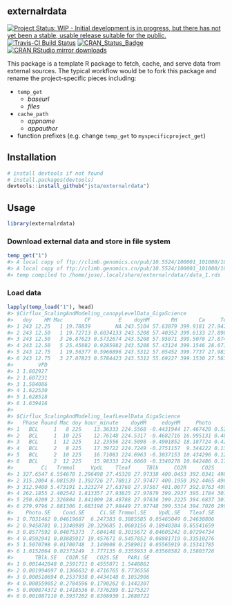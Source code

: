 
<!-- README.md is generated from README.Rmd. Please edit that file -->
externalrdata
-------------

[![Project Status: WIP - Initial development is in progress, but there has not yet been a stable, usable release suitable for the public.](http://www.repostatus.org/badges/latest/wip.svg)](http://www.repostatus.org/#wip) [![Travis-CI Build Status](https://travis-ci.org/jsta/externalrdata.svg?branch=master)](https://travis-ci.org/jsta/externalrdata) [![CRAN\_Status\_Badge](http://www.r-pkg.org/badges/version/externalrdata)](https://cran.r-project.org/package=externalrdata) [![CRAN RStudio mirror downloads](http://cranlogs.r-pkg.org/badges/externalrdata)](https://cran.r-project.org/package=externalrdata)

This package is a template R package to fetch, cache, and serve data from external sources. The typical workflow would be to fork this package and rename the project-specific pieces including:

-   `temp_get`
    -   *baseurl*
    -   *files*
-   `cache_path`
    -   *appname*
    -   *appauthor*
-   function prefixes (e.g. change `temp_get` to `myspecificproject_get`)

Installation
------------

``` r
# install devtools if not found
# install.packages(devtools)
devtools::install_github("jsta/externalrdata")
```

Usage
-----

``` r
library(externalrdata)
```

### Download external data and store in file system

``` r
temp_get("1")
#> A local copy of ftp://climb.genomics.cn/pub/10.5524/100001_101000/100244/Cirflux_ScalingAndModeling_canopyLevelData_GigaScience.csv already exists on disk
#> A local copy of ftp://climb.genomics.cn/pub/10.5524/100001_101000/100244/Cirflux_ScalingAndModeling_leafLevelData_GigaScience.csv already exists on disk
#> temp compiled to /home/jose/.local/share/externalrdata//data_1.rds
```

### Load data

``` r
lapply(temp_load("1"), head)
#> $Cirflux_ScalingAndModeling_canopyLevelData_GigaScience
#>   doy    HM Mac       CF         E    doyHM       RH       Ca     Temp
#> 1 243 12.25   1 19.78839        NA 243.5104 57.63879 399.9181 27.94726
#> 2 243 12.50   1 19.72713 0.6034133 243.5208 57.40352 399.6133 27.89828
#> 3 243 12.50   3 26.87623 0.5732674 243.5208 57.95871 399.5078 27.87452
#> 4 243 12.50   5 25.45082 0.9285982 243.5208 57.43124 399.1546 28.07193
#> 5 243 12.75   1 19.56377 0.5966896 243.5312 57.05452 399.7737 27.98397
#> 6 243 12.75   3 27.07823 0.5784423 243.5312 55.69227 399.1530 27.56341
#>        VPD
#> 1 1.602927
#> 2 1.607231
#> 3 1.584086
#> 4 1.622530
#> 5 1.628518
#> 6 1.639416
#> 
#> $Cirflux_ScalingAndModeling_leafLevelData_GigaScience
#>   Phase Round Mac doy hour_minute    doyHM     edoyHM     Photo      Cond
#> 1   BCL     1   8 225    13.36333 224.5568 -0.4431944 17.467428 0.5245078
#> 2   BCL     1  10 225    12.76148 224.5317 -0.4682716 16.995131 0.4855805
#> 3   BCL     1  12 225    12.23556 224.5098 -0.4901852 18.187724 0.4249060
#> 4   BCL     2   8 225    17.39722 224.7249 -0.2751157  9.344222 0.1351165
#> 5   BCL     2  10 225    16.71083 224.6963 -0.3037153 10.434296 0.1255458
#> 6   BCL     2  12 225    15.98333 224.6660 -0.3340278 10.942486 0.1708158
#>         Ci   Trmmol     VpdL    Tleaf     TBlk     CO2R     CO2S     PARi
#> 1 327.6547 6.554678 1.296498 27.45328 27.97338 400.0453 392.0341 498.2016
#> 2 315.2004 6.081539 1.392726 27.78813 27.97477 400.1950 392.4465 496.6033
#> 3 312.9400 5.473191 1.323274 27.63768 27.97567 401.0077 392.8763 499.9037
#> 4 262.1855 2.402542 1.813357 27.93825 27.97679 399.2937 395.1784 301.9572
#> 5 250.6209 2.326804 1.841009 28.49788 27.97636 399.2225 394.6837 301.8735
#> 6 279.9796 2.881306 1.683198 27.98449 27.97748 399.5314 394.7020 299.9138
#>    Photo.SE    Cond.SE     Ci.SE Trmmol.SE    VpdL.SE   Tleaf.SE
#> 1 0.7031462 0.04619687  6.247383 0.3885585 0.05465049 0.24630806
#> 2 0.9458701 0.13348989 20.329685 1.0603156 0.18948384 0.65541659
#> 3 0.8577592 0.04075373  7.604148 0.3015672 0.04605242 0.07294734
#> 4 0.8592941 0.03885917 19.457671 0.5457852 0.08881719 0.33510276
#> 5 1.5070798 0.01700748  3.149908 0.2589011 0.05565919 0.15341785
#> 6 1.0152064 0.02373249  3.777135 0.3355953 0.03568582 0.15803726
#>       TBlk.SE   CO2R.SE   CO2S.SE   PARi.SE
#> 1 0.001442048 0.2591711 0.4555071 1.5448862
#> 2 0.001994697 0.1366632 0.4716765 0.7736556
#> 3 0.000510694 0.2537938 0.4434148 0.1052906
#> 4 0.000559052 0.2784596 0.1790262 0.1442307
#> 5 0.000874372 0.1418536 0.7376289 0.1275327
#> 6 0.001087110 0.3937202 0.8308930 1.2680722
```
